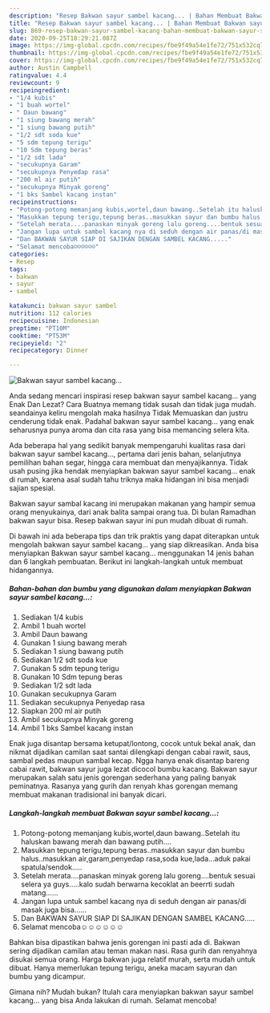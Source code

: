 ```yaml
---
description: "Resep Bakwan sayur sambel kacang... | Bahan Membuat Bakwan sayur sambel kacang... Yang Bikin Ngiler"
title: "Resep Bakwan sayur sambel kacang... | Bahan Membuat Bakwan sayur sambel kacang... Yang Bikin Ngiler"
slug: 869-resep-bakwan-sayur-sambel-kacang-bahan-membuat-bakwan-sayur-sambel-kacang-yang-bikin-ngiler
date: 2020-09-25T18:29:21.087Z
image: https://img-global.cpcdn.com/recipes/fbe9f49a54e1fe72/751x532cq70/bakwan-sayur-sambel-kacang-foto-resep-utama.jpg
thumbnail: https://img-global.cpcdn.com/recipes/fbe9f49a54e1fe72/751x532cq70/bakwan-sayur-sambel-kacang-foto-resep-utama.jpg
cover: https://img-global.cpcdn.com/recipes/fbe9f49a54e1fe72/751x532cq70/bakwan-sayur-sambel-kacang-foto-resep-utama.jpg
author: Austin Campbell
ratingvalue: 4.4
reviewcount: 9
recipeingredient:
- "1/4 kubis"
- "1 buah wortel"
- " Daun bawang"
- "1 siung bawang merah"
- "1 siung bawang putih"
- "1/2 sdt soda kue"
- "5 sdm tepung terigu"
- "10 Sdm tepung beras"
- "1/2 sdt lada"
- "secukupnya Garam"
- "secukupnya Penyedap rasa"
- "200 ml air putih"
- "secukupnya Minyak goreng"
- "1 bks Sambel kacang instan"
recipeinstructions:
- "Potong-potong memanjang kubis,wortel,daun bawang..Setelah itu haluskan bawang merah dan bawang putih...."
- "Masukkan tepung terigu,tepung beras..masukkan sayur dan bumbu halus..masukkan air,garam,penyedap rasa,soda kue,lada...aduk pakai spatula/sendok....."
- "Setelah merata....panaskan minyak goreng lalu goreng....bentuk sesuai selera ya guys.....kalo sudah berwarna kecoklat an beerrti sudah matang......"
- "Jangan lupa untuk sambel kacang nya di seduh dengan air panas/di masak juga bisa......"
- "Dan BAKWAN SAYUR SIAP DI SAJIKAN DENGAN SAMBEL KACANG....."
- "Selamat mencoba☺️☺️☺️☺️☺️☺️"
categories:
- Resep
tags:
- bakwan
- sayur
- sambel

katakunci: bakwan sayur sambel 
nutrition: 112 calories
recipecuisine: Indonesian
preptime: "PT10M"
cooktime: "PT53M"
recipeyield: "2"
recipecategory: Dinner

---
```



![Bakwan sayur sambel kacang...](https://img-global.cpcdn.com/recipes/fbe9f49a54e1fe72/751x532cq70/bakwan-sayur-sambel-kacang-foto-resep-utama.jpg)

Anda sedang mencari inspirasi resep bakwan sayur sambel kacang... yang Enak Dan Lezat? Cara Buatnya memang tidak susah dan tidak juga mudah. seandainya keliru mengolah maka hasilnya Tidak Memuaskan dan justru cenderung tidak enak. Padahal bakwan sayur sambel kacang... yang enak seharusnya punya aroma dan cita rasa yang bisa memancing selera kita.

Ada beberapa hal yang sedikit banyak mempengaruhi kualitas rasa dari bakwan sayur sambel kacang..., pertama dari jenis bahan, selanjutnya pemilihan bahan segar, hingga cara membuat dan menyajikannya. Tidak usah pusing jika hendak menyiapkan bakwan sayur sambel kacang... enak di rumah, karena asal sudah tahu triknya maka hidangan ini bisa menjadi sajian spesial.

Bakwan sayur sambal kacang ini merupakan makanan yang hampir semua orang menyukainya, dari anak balita sampai orang tua. Di bulan Ramadhan bakwan sayur bisa. Resep bakwan sayur ini pun mudah dibuat di rumah.


Di bawah ini ada beberapa tips dan trik praktis yang dapat diterapkan untuk mengolah bakwan sayur sambel kacang... yang siap dikreasikan. Anda bisa menyiapkan Bakwan sayur sambel kacang... menggunakan 14 jenis bahan dan 6 langkah pembuatan. Berikut ini langkah-langkah untuk membuat hidangannya.

<!--inarticleads1-->

##### Bahan-bahan dan bumbu yang digunakan dalam menyiapkan Bakwan sayur sambel kacang...:

1. Sediakan 1/4 kubis
1. Ambil 1 buah wortel
1. Ambil  Daun bawang
1. Gunakan 1 siung bawang merah
1. Sediakan 1 siung bawang putih
1. Sediakan 1/2 sdt soda kue
1. Gunakan 5 sdm tepung terigu
1. Gunakan 10 Sdm tepung beras
1. Sediakan 1/2 sdt lada
1. Gunakan secukupnya Garam
1. Sediakan secukupnya Penyedap rasa
1. Siapkan 200 ml air putih
1. Ambil secukupnya Minyak goreng
1. Ambil 1 bks Sambel kacang instan


Enak juga disantap bersama ketupat/lontong, cocok untuk bekal anak, dan nikmat dijadikan camilan saat santai dilengkapi dengan cabai rawit, saus, sambal pedas maupun sambal kecap. Ngga hanya enak disantap bareng cabai rawit, bakwan sayur juga lezat dicocol bumbu kacang. Bakwan sayur merupakan salah satu jenis gorengan sederhana yang paling banyak peminatnya. Rasanya yang gurih dan renyah khas gorengan memang membuat makanan tradisional ini banyak dicari. 

<!--inarticleads2-->

##### Langkah-langkah membuat Bakwan sayur sambel kacang...:

1. Potong-potong memanjang kubis,wortel,daun bawang..Setelah itu haluskan bawang merah dan bawang putih....
1. Masukkan tepung terigu,tepung beras..masukkan sayur dan bumbu halus..masukkan air,garam,penyedap rasa,soda kue,lada...aduk pakai spatula/sendok.....
1. Setelah merata....panaskan minyak goreng lalu goreng....bentuk sesuai selera ya guys.....kalo sudah berwarna kecoklat an beerrti sudah matang......
1. Jangan lupa untuk sambel kacang nya di seduh dengan air panas/di masak juga bisa......
1. Dan BAKWAN SAYUR SIAP DI SAJIKAN DENGAN SAMBEL KACANG.....
1. Selamat mencoba☺️☺️☺️☺️☺️☺️


Bahkan bisa dipastikan bahwa jenis gorengan ini pasti ada di. Bakwan sering dijadikan camilan atau teman makan nasi. Rasa gurih dan renyahnya disukai semua orang. Harga bakwan juga relatif murah, serta mudah untuk dibuat. Hanya memerlukan tepung terigu, aneka macam sayuran dan bumbu yang dicampur. 

Gimana nih? Mudah bukan? Itulah cara menyiapkan bakwan sayur sambel kacang... yang bisa Anda lakukan di rumah. Selamat mencoba!
